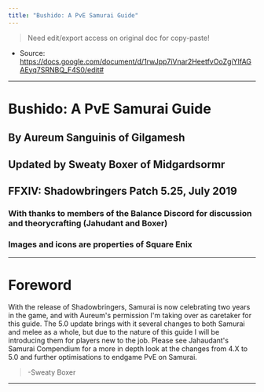 ```yaml
---
title: "Bushido: A PvE Samurai Guide"
---
```

> Need edit/export access on original doc for copy-paste!

- Source: https://docs.google.com/document/d/1rwJpp7iVnar2HeetfvOoZgiYlfAGAEyq7SRNBQ_F4S0/edit#

--- 

# Bushido: A PvE Samurai Guide

## By Aureum Sanguinis of Gilgamesh
## Updated by Sweaty Boxer of Midgardsormr
## FFXIV: Shadowbringers Patch 5.25, July 2019
### With thanks to members of the Balance Discord for discussion and theorycrafting (Jahudant and Boxer)
### Images and icons are properties of Square Enix

--- 

# Foreword
With the release of Shadowbringers, Samurai is now celebrating two years in the game, and with Aureum's permission I'm taking over as caretaker for this guide. The 5.0 update brings with it several changes to both Samurai and melee as a whole, but due to the nature of this guide I will be introducing them for players new to the job. Please see Jahaudant's Samurai Compendium for a more in depth look at the changes from 4.X to 5.0 and further optimisations to endgame PvE on Samurai.
> -Sweaty Boxer

--- 

















